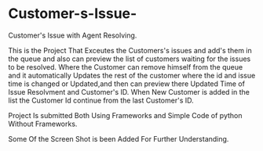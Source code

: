# Customer-s-Issue-
Customer's Issue with Agent Resolving.

This is the Project That Exceutes the Customers's issues and add's them in the queue and  also can preview the list of customers waiting for the issues to be resolved.
Where the Customer can remove himself from the queue and it automatically Updates the rest of the customer where the id and issue time is changed or Updated,and then can preview there Updated Time of Issue Resolvment and Customer's ID.
When New Customer is added  in the list the Customer Id continue from the last Customer's ID.


Project Is submitted Both Using Frameworks and Simple Code of python Without Frameworks.

Some Of the Screen Shot is been Added For Further Understanding.


